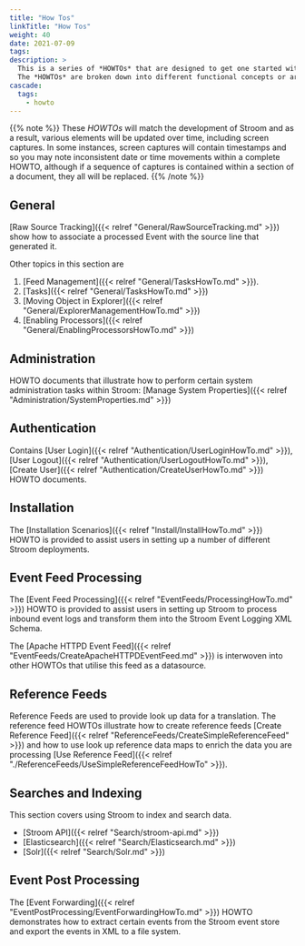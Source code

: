 ```yaml
---
title: "How Tos"
linkTitle: "How Tos"
weight: 40
date: 2021-07-09
tags: 
description: >
  This is a series of *HOWTOs* that are designed to get one started with Stroom.
  The *HOWTOs* are broken down into different functional concepts or areas of Stroom.
cascade:
  tags:
    - howto
---
```


{{% note %}}
These *HOWTOs* will match the development of Stroom and as a result, various elements will be updated over time, including screen captures.
In some instances, screen captures will contain timestamps and so you may note inconsistent date or time movements within a complete HOWTO, although if a sequence of captures is contained within a section of a document, they all will be replaced.
{{% /note %}}

## General

[Raw Source Tracking]({{< relref "General/RawSourceTracking.md" >}}) show how to associate a processed Event with the source line that generated it.

Other topics in this section are
1. [Feed Management]({{< relref "General/TasksHowTo.md" >}}).
1. [Tasks]({{< relref "General/TasksHowTo.md" >}})
1. [Moving Object in Explorer]({{< relref "General/ExplorerManagementHowTo.md" >}})
1. [Enabling Processors]({{< relref "General/EnablingProcessorsHowTo.md" >}})


## Administration

HOWTO documents that illustrate how to perform certain system administration tasks within Stroom: [Manage System Properties]({{< relref "Administration/SystemProperties.md" >}})


## Authentication

Contains [User Login]({{< relref "Authentication/UserLoginHowTo.md" >}}), [User Logout]({{< relref "Authentication/UserLogoutHowTo.md" >}}), [Create User]({{< relref "Authentication/CreateUserHowTo.md" >}}) HOWTO documents.


## Installation

The [Installation Scenarios]({{< relref "Install/InstallHowTo.md" >}}) HOWTO is provided to assist users in setting up a number
of different Stroom deployments.


## Event Feed Processing

The [Event Feed Processing]({{< relref "EventFeeds/ProcessingHowTo.md" >}}) HOWTO is provided to assist users in setting up Stroom to process inbound event logs and transform them into the Stroom Event Logging XML Schema.

The [Apache HTTPD Event Feed]({{< relref "EventFeeds/CreateApacheHTTPDEventFeed.md" >}}) is interwoven into other HOWTOs that utilise this feed as a datasource.


## Reference Feeds

Reference Feeds are used to provide look up data for a translation.
The reference feed HOWTOs illustrate how to create reference feeds [Create Reference Feed]({{< relref "ReferenceFeeds/CreateSimpleReferenceFeed" >}}) and how to use look up reference data maps to enrich the data you are processing [Use Reference Feed]({{< relref "./ReferenceFeeds/UseSimpleReferenceFeedHowTo" >}}).


## Searches and Indexing

This section covers using Stroom to index and search data.

 * [Stroom API]({{< relref "Search/stroom-api.md" >}})
 * [Elasticsearch]({{< relref "Search/Elasticsearch.md" >}})
 * [Solr]({{< relref "Search/Solr.md" >}})


## Event Post Processing

The [Event Forwarding]({{< relref "EventPostProcessing/EventForwardingHowTo.md" >}}) HOWTO demonstrates how to extract certain events from the Stroom event store and export the events in XML to a file system.

